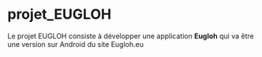 # projet_EUGLOH
Le projet EUGLOH consiste à développer une application **Eugloh** qui va être une version sur Android du site Eugloh.eu
